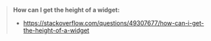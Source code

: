 > **How can I get the height of a widget:**
>
> - https://stackoverflow.com/questions/49307677/how-can-i-get-the-height-of-a-widget

